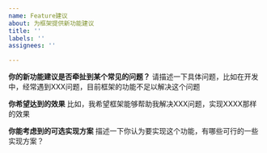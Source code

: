 ```yaml
---
name: Feature建议
about: 为框架提供新功能建议
title: ''
labels: ''
assignees: ''

---
```


**你的新功能建议是否牵扯到某个常见的问题？**
请描述一下具体问题，比如在开发中，经常遇到XXX问题，目前框架的功能不足以解决这个问题

**你希望达到的效果**
比如，我希望框架能够帮助我解决XXX问题，实现XXXX那样的效果

**你能考虑到的可选实现方案**
描述一下你认为要实现这个功能，有哪些可行的一些实现方案？
